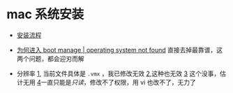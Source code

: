 # mac 系统安装

- [安装流程](https://blog.csdn.net/weixin_43299649/article/details/82881567)

- [为何进入 boot manage | operating system not found](https://www.itsk.com/thread-381634-1-1.html)
  直接去掉最靠谱，这两个问题，都会迎刃而解

- 分辨率 [1](https://blog.csdn.net/a6taotao/article/details/52202297), 当前文件具体是 `.vmx` ，我已修改无效
  [2](https://blog.csdn.net/qq_27307175/article/details/83931290),这种也无效
  [3](https://blog.csdn.net/aliangsh/article/details/80995820) 这个没事，估计无用
  [4](https://www.cnblogs.com/jerrybaby/p/6908664.html)一直只能是*只读*，修改不了权限，用 vi 也改不了，无力了
